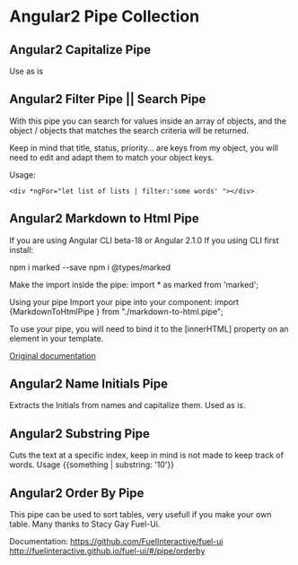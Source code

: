 # Angular2 Pipe Collection


## Angular2 Capitalize Pipe 

Use as is 

## Angular2 Filter Pipe || Search Pipe

With this pipe you can search for values inside an array of objects, and the object / objects that matches the search criteria will be returned. 

Keep in mind that title, status, priority...  are keys from my object, you will need  to edit and adapt them to match your object keys.

Usage:

`<div *ngFor="let list of lists | filter:'some words' "></div>
`
## Angular2 Markdown to Html Pipe

If you are using Angular CLI beta-18 or Angular 2.1.0 
If you using CLI first install:

npm i marked --save
npm i @types/marked

Make the import inside the pipe:
import * as marked from 'marked';

Using your pipe
Import your pipe into your component:
import {MarkdownToHtmlPipe } from "./markdown-to-html.pipe";

To use your pipe, you will need to bind it to the [innerHTML] property on an element in your template.

<section id="markdown-in-here" [innerHTML]="defaultContent | markdown">
    <!-- Markdown will appear here in the DOM -->
</section>

[Original documentation](https://www.reddit.com/r/Angular2/comments/4s2xda/keep_getting_errors_trying_to_import_marked_into/)

## Angular2 Name Initials Pipe

Extracts the Initials from names and capitalize them. 
Used as is.

## Angular2 Substring Pipe 

Cuts the text at a specific index, keep in mind is not made to keep track of words.
Usage {{something | substring: '10'}}


## Angular2 Order By Pipe

This pipe can be used to sort tables, very usefull if you make your own table. Many thanks to Stacy Gay Fuel-Ui.

Documentation: https://github.com/FuelInteractive/fuel-ui  http://fuelinteractive.github.io/fuel-ui/#/pipe/orderby





